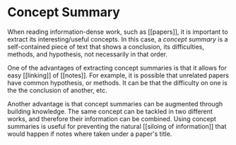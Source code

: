 # Concept Summary
When reading information-dense work, such as [[papers]], it is important to extract its interesting/useful concepts. In this case, a *concept summary* is a self-contained piece of text that shows a conclusion, its difficulties, methods, and hypothesis, not necessarily in that order. 

One of the advantages of extracting concept summaries is that it allows for easy [[linking]] of [[notes]]. For example, it is possible that unrelated papers have common hypothesis, or methods. It can be that the difficulty on one is the the conclusion of another, etc.

Another advantage is that concept summaries can be augmented through building knowledge. The same concept can be tackled in two different works, and therefore their information can be combined. Using concept summaries is useful for preventing the natural [[siloing of information]] that would happen if notes where taken under a paper's title. 